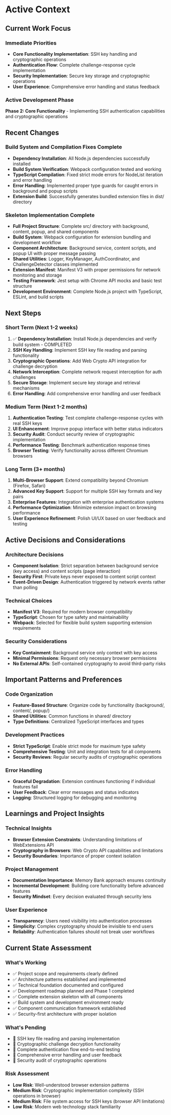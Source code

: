 # Active Context

## Current Work Focus

### Immediate Priorities
- **Core Functionality Implementation**: SSH key handling and cryptographic operations
- **Authentication Flow**: Complete challenge-response cycle implementation
- **Security Implementation**: Secure key storage and cryptographic operations
- **User Experience**: Comprehensive error handling and status feedback

### Active Development Phase
**Phase 2: Core Functionality** - Implementing SSH authentication capabilities and cryptographic operations

## Recent Changes

### Build System and Compilation Fixes Complete
- **Dependency Installation**: All Node.js dependencies successfully installed
- **Build System Verification**: Webpack configuration tested and working
- **TypeScript Compilation**: Fixed strict mode errors for NodeList iteration and error handling
- **Error Handling**: Implemented proper type guards for caught errors in background and popup scripts
- **Extension Build**: Successfully generates bundled extension files in dist/ directory

### Skeleton Implementation Complete
- **Full Project Structure**: Complete src/ directory with background, content, popup, and shared components
- **Build System**: Webpack configuration for extension bundling and development workflow
- **Component Architecture**: Background service, content scripts, and popup UI with proper message passing
- **Shared Utilities**: Logger, KeyManager, AuthCoordinator, and ChallengeDetector classes implemented
- **Extension Manifest**: Manifest V3 with proper permissions for network monitoring and storage
- **Testing Framework**: Jest setup with Chrome API mocks and basic test structure
- **Development Environment**: Complete Node.js project with TypeScript, ESLint, and build scripts

## Next Steps

### Short Term (Next 1-2 weeks)
1. ✅ **Dependency Installation**: Install Node.js dependencies and verify build system - COMPLETED
2. **SSH Key Handling**: Implement SSH key file reading and parsing functionality
3. **Cryptographic Operations**: Add Web Crypto API integration for challenge decryption
4. **Network Interception**: Complete network request interception for auth challenges
5. **Secure Storage**: Implement secure key storage and retrieval mechanisms
6. **Error Handling**: Add comprehensive error handling and user feedback

### Medium Term (Next 1-2 months)
1. **Authentication Testing**: Test complete challenge-response cycles with real SSH keys
2. **UI Enhancement**: Improve popup interface with better status indicators
3. **Security Audit**: Conduct security review of cryptographic implementation
4. **Performance Testing**: Benchmark authentication response times
5. **Browser Testing**: Verify functionality across different Chromium browsers

### Long Term (3+ months)
1. **Multi-Browser Support**: Extend compatibility beyond Chromium (Firefox, Safari)
2. **Advanced Key Support**: Support for multiple SSH key formats and key pairs
3. **Enterprise Features**: Integration with enterprise authentication systems
4. **Performance Optimization**: Minimize extension impact on browsing performance
5. **User Experience Refinement**: Polish UI/UX based on user feedback and testing

## Active Decisions and Considerations

### Architecture Decisions
- **Component Isolation**: Strict separation between background service (key access) and content scripts (page interaction)
- **Security First**: Private keys never exposed to content script context
- **Event-Driven Design**: Authentication triggered by network events rather than polling

### Technical Choices
- **Manifest V3**: Required for modern browser compatibility
- **TypeScript**: Chosen for type safety and maintainability
- **Webpack**: Selected for flexible build system supporting extension requirements

### Security Considerations
- **Key Containment**: Background service only context with key access
- **Minimal Permissions**: Request only necessary browser permissions
- **No External APIs**: Self-contained cryptography to avoid third-party risks

## Important Patterns and Preferences

### Code Organization
- **Feature-Based Structure**: Organize code by functionality (background/, content/, popup/)
- **Shared Utilities**: Common functions in shared/ directory
- **Type Definitions**: Centralized TypeScript interfaces and types

### Development Practices
- **Strict TypeScript**: Enable strict mode for maximum type safety
- **Comprehensive Testing**: Unit and integration tests for all components
- **Security Reviews**: Regular security audits of cryptographic operations

### Error Handling
- **Graceful Degradation**: Extension continues functioning if individual features fail
- **User Feedback**: Clear error messages and status indicators
- **Logging**: Structured logging for debugging and monitoring

## Learnings and Project Insights

### Technical Insights
- **Browser Extension Constraints**: Understanding limitations of WebExtensions API
- **Cryptography in Browsers**: Web Crypto API capabilities and limitations
- **Security Boundaries**: Importance of proper context isolation

### Project Management
- **Documentation Importance**: Memory Bank approach ensures continuity
- **Incremental Development**: Building core functionality before advanced features
- **Security Mindset**: Every decision evaluated through security lens

### User Experience
- **Transparency**: Users need visibility into authentication processes
- **Simplicity**: Complex cryptography should be invisible to end users
- **Reliability**: Authentication failures should not break user workflows

## Current State Assessment

### What's Working
- ✅ Project scope and requirements clearly defined
- ✅ Architecture patterns established and implemented
- ✅ Technical foundation documented and configured
- ✅ Development roadmap planned and Phase 1 completed
- ✅ Complete extension skeleton with all components
- ✅ Build system and development environment ready
- ✅ Component communication framework established
- ✅ Security-first architecture with proper isolation

### What's Pending
- 🔄 SSH key file reading and parsing implementation
- 🔄 Cryptographic challenge decryption functionality
- 🔄 Complete authentication flow end-to-end testing
- 🔄 Comprehensive error handling and user feedback
- 🔄 Security audit of cryptographic operations

### Risk Assessment
- **Low Risk**: Well-understood browser extension patterns
- **Medium Risk**: Cryptographic implementation complexity (SSH operations in browser)
- **Medium Risk**: File system access for SSH keys (browser API limitations)
- **Low Risk**: Modern web technology stack familiarity
